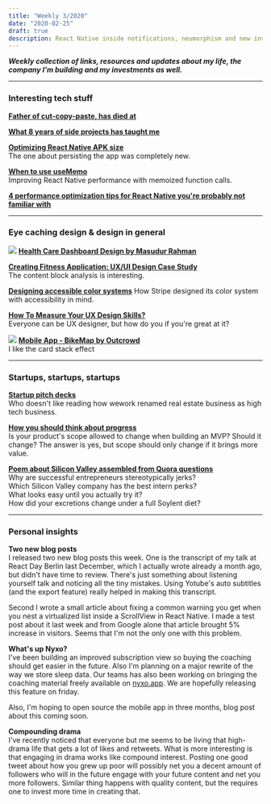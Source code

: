 ```yaml
---
title: "Weekly 3/2020"
date: "2020-02-25"
draft: true
description: React Native inside notifications, neumorphism and new investment apartments
---
```


_**Weekly collection of links, resources and updates about my life, the company I'm building and my investments as well.**_

---

### Interesting tech stuff

**[Father of cut-copy-paste, has died at](https://thenextweb.com/apple/2020/02/20/larry-tesler-father-of-cut-copy-paste-died-age-74/)**

**[What 8 years of side projects has taught me](https://www.junglecoder.com/blog/idea-chain-themes)**

**[Optimizing React Native APK size](https://medium.com/engineering-housing/optimising-react-native-apk-size-c88ef39ab7a0)**  
The one about persisting the app was completely new.

**[When to use useMemo](https://medium.com/javascript-in-plain-english/react-usememo-and-when-you-should-use-it-e69a106bbb02)**  
Improving React Native performance with memoized function calls.

**[4 performance optimization tips for React Native you're probably not familiar with](https://medium.com/better-programming/4-lesser-known-performance-tips-to-improve-user-experience-in-react-native-apps-6f2dc8c45623)**

---

### Eye caching design & design in general

[![](https://cdn.dribbble.com/users/443226/screenshots/10130655/media/8310bed9ad6e95155de3f501c25b4204.png)](https://dribbble.com/shots/10130655-Health-Care-Dashboard-Design)
**[Health Care Dashboard Design by Masudur Rahman](https://dribbble.com/shots/10130655-Health-Care-Dashboard-Design/attachments/2103399?mode=media)**

**[Creating Fitness Application: UX/UI Design Case Study](https://hackernoon.com/creating-fitness-application-uxui-design-case-study-wa5i33h5)**  
The content block analysis is interesting.

**[Designing accessible color systems](https://stripe.com/blog/accessible-color-systems)**
How Stripe designed its color system with accessibility in mind.

**[How To Measure Your UX Design Skills?](https://medium.muz.li/how-to-measure-your-ux-design-skills-d77482939ead)**  
Everyone can be UX designer, but how do you if you're great at it?

[![](https://cdn.dribbble.com/users/702789/screenshots/10145259/media/af25e495dbba6699fe372deca7e102db.png)](https://dribbble.com/shots/10145259-Mobile-App-BikeMap)
**[Mobile App - BikeMap by Outcrowd](https://dribbble.com/shots/10145259-Mobile-App-BikeMap)**  
I like the card stack effect

---

### Startups, startups, startups

**[Startup pitch decks](https://airtable.com/universe/expHzpGe2PKOJcsJ6/startup-pitch-decks?explore=true)**  
Who doesn't like reading how wework renamed real estate business as high tech business.

**[How you should think about progress](https://krit.com/you-might-have-progress-totally-backward)**  
Is your product's scope allowed to change when building an MVP? Should it change? The answer is yes, but scope should only change if it brings more value.

**[Poem about Silicon Valley assembled from Quora questions](https://splinternews.com/a-poem-about-silicon-valley-assembled-from-quora-quest-1793856489)**  
Why are successful entrepreneurs stereotypically jerks?  
Which Silicon Valley company has the best intern perks?  
What looks easy until you actually try it?  
How did your excretions change under a full Soylent diet?

---

### Personal insights

**Two new blog posts**  
I released two new blog posts this week. One is the transcript of my talk at React Day Berlin last December, which I actually wrote already a month ago, but didn't have time to review. There's just something about listening yourself talk and noticing all the tiny mistakes. Using Yotube's auto subtitles (and the export feature) really helped in making this transcript.

Second I wrote a small article about fixing a common warning you get when you nest a virtualized list inside a ScrollView in React Native. I made a test post about it last week and from Google alone that article brought 5% increase in visitors. Seems that I'm not the only one with this problem.

**What's up Nyxo?**  
I've been building an improved subscription view so buying the coaching should get easier in the future. Also I'm planning on a major rewrite of the way we store sleep data. Our teams has also been working on bringing the coaching material freely available on [nyxo.app](https://nyxo.app). We are hopefully releasing this feature on friday.

Also, I'm hoping to open source the mobile app in three months, blog post about this coming soon.

**Compounding drama**  
I've recently noticed that everyone but me seems to be living that high-drama life that gets a lot of likes and retweets. What is more interesting is that engaging in drama works like compound interest. Posting one good tweet about how you grew up poor will possibly net you a decent amount of followers who will in the future engage with your future content and net you more followers. Similar thing happens with quality content, but the requires one to invest more time in creating that.
